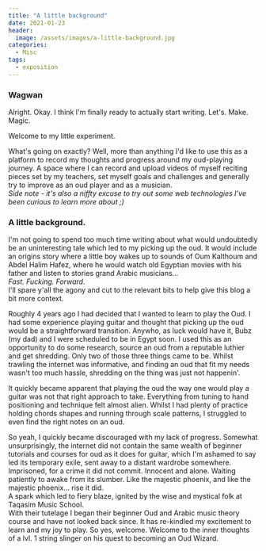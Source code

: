 ```yaml
---
title: "A little background"
date: 2021-01-23
header:
  image: /assets/images/a-little-background.jpg
categories: 
  - Misc
tags:
  - exposition 
---
```


### Wagwan
Alright. Okay. I think I'm finally ready to actually start writing. Let's. Make. Magic. 

Welcome to my little experiment. 

What's going on exactly? Well, more than anything I'd like to use this as a platform to record my thoughts and progress around my oud-playing journey. A space where I can record and upload videos of myself reciting pieces set by my teachers, set myself goals and challenges and generally try to improve as an oud player and as a musician.  
_Side note - it's also a niffty excuse to try out some web technologies I've been curious to learn more about ;)_


### A little background.
I'm not going to spend too much time writing about what would undoubtedly be an uninteresting tale which led to my picking up the oud. It would include an origins story where a little boy wakes up to sounds of Oum Kalthoum and Abdel Halim Hafez, where he would watch old Egyptian movies with his father and listen to stories grand Arabic musicians...  
_Fast. Fucking. Forward._  
I'll spare y'all the agony and cut to the relevant bits to help give this blog a bit more context. 

Roughly 4 years ago I had decided that I wanted to learn to play the Oud. I had some experience playing guitar and thought that picking up the oud would be a straightforward transition. Anywho, as luck would have it, Bubz (my dad) and I were scheduled to be in Egypt soon. I used this as an opportunity to do some research, source an oud from a reputable luthier and get shredding. Only two of those three things came to be. Whilst trawling the internet was informative, and finding an oud that fit my needs wasn't too much hassle, shredding on the thing was just not happenin'.  

It quickly became apparent that playing the oud the way one would play a guitar was not that right approach to take. Everything from tuning to hand positioning and technique felt almost alien. Whilst I had plenty of practice holding chords shapes and running through scale patterns, I struggled to even find the right notes on an oud.

So yeah, I quickly became discouraged with my lack of progress. Somewhat unsurprisingly, the internet did not contain the same wealth of beginner tutorials and courses for oud as it does for guitar, which I'm ashamed to say led its temporary exile, sent away to a distant wardrobe somewhere.  
Imprisoned, for a crime it did not commit. Innocent and alone. Waiting patiently to awake from its slumber. Like the majestic phoenix, and like the majestic phoenix... rise it did.  
A spark which led to fiery blaze, ignited by the wise and mystical folk at Taqasim Music School.  
With their tutelage I began their beginner Oud and Arabic music theory course and have not looked back since. It has re-kindled my excitement to learn and my joy to play. So yes, welcome. Welcome to the inner thoughts of a lvl. 1 string slinger on his quest to becoming an Oud Wizard.  